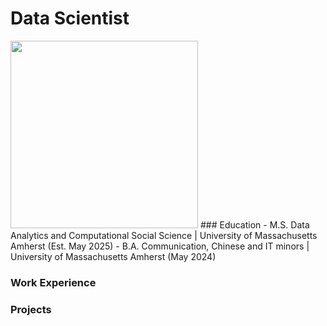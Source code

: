 # Data Scientist
<img src = “assets/CathyChangLI.jpg” height =300>
### Education
  - M.S. Data Analytics and Computational Social Science | University of Massachusetts Amherst (Est. May 2025)
  - B.A. Communication, Chinese and IT minors | University of Massachusetts Amherst (May 2024)

### Work Experience

### Projects

